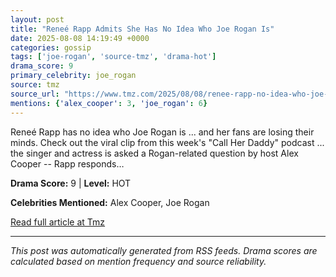 ```yaml
---
layout: post
title: "Reneé Rapp Admits She Has No Idea Who Joe Rogan Is"
date: 2025-08-08 14:19:49 +0000
categories: gossip
tags: ['joe-rogan', 'source-tmz', 'drama-hot']
drama_score: 9
primary_celebrity: joe_rogan
source: tmz
source_url: "https://www.tmz.com/2025/08/08/renee-rapp-no-idea-who-joe-rogan-is-alex-cooper/"
mentions: {'alex_cooper': 3, 'joe_rogan': 6}
---
```


Reneé Rapp has no idea who Joe Rogan is ... and her fans are losing their minds. Check out the viral clip from this week's "Call Her Daddy" podcast ... the singer and actress is asked a Rogan-related question by host Alex Cooper -- Rapp responds…

**Drama Score:** 9 | **Level:** HOT

**Celebrities Mentioned:** Alex Cooper, Joe Rogan

[Read full article at Tmz](https://www.tmz.com/2025/08/08/renee-rapp-no-idea-who-joe-rogan-is-alex-cooper/)

---
*This post was automatically generated from RSS feeds. Drama scores are calculated based on mention frequency and source reliability.*
